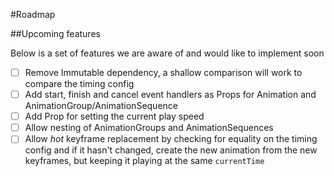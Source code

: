 #Roadmap 

##Upcoming features 

Below is a set of features we are aware of and would like to implement soon

- [ ] Remove Immutable dependency, a shallow comparison will work to compare the timing config
- [ ] Add start, finish and cancel event handlers as Props for Animation and AnimationGroup/AnimationSequence
- [ ] Add Prop for setting the current play speed
- [ ] Allow nesting of AnimationGroups and AnimationSequences
- [ ] Allow *hot* keyframe replacement by checking for equality on the timing config and if it hasn't changed, create the 
new animation from the new keyframes, but keeping it playing at the same `currentTime`

